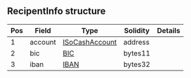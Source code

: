 ## RecipentInfo structure

| Pos | Field | Type | Solidity | Details |
| --- | --- | --- | --- | --- |
|1 | account | [ISoCashAccount](./api-t-ISoCashAccount.md) | address |  |
|2 | bic | [BIC](./api-t-BIC.md) | bytes11 |  |
|3 | iban | [IBAN](./api-t-IBAN.md) | bytes32 |  |


